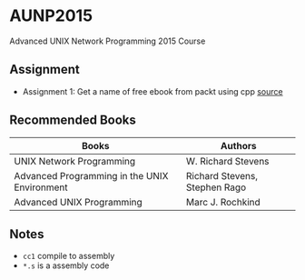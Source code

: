 # AUNP2015
Advanced UNIX Network Programming 2015 Course

## Assignment
- Assignment 1: Get a name of free ebook from packt using cpp
  [source](https://raw.githubusercontent.com/mildronize/AUNP2015/master/get_free_ebook_name_packt.cpp)

## Recommended Books
| Books | Authors |
| ------------- | ------------- |
| UNIX Network Programming   | W. Richard Stevens |
| Advanced Programming in the UNIX Environment  | Richard Stevens, Stephen Rago  |
| Advanced UNIX Programming |  Marc J. Rochkind  |

## Notes
- `cc1` compile to assembly
- `*.s` is a assembly code
